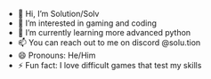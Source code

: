 - 👋 Hi, I’m Solution/Solv
- 👀 I’m interested in gaming and coding
- 🌱 I’m currently learning more advanced python
- 📫 You can reach out to me on discord @solu.tion
- 😄 Pronouns: He/Him
- ⚡ Fun fact: I love difficult games that test my skills
<!---
Solu-tion/Solu-tion is a ✨ special ✨ repository because its `README.md` (this file) appears on your GitHub profile.
You can click the Preview link to take a look at your changes.
--->

